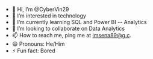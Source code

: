 - 👋 Hi, I’m @CyberVin29
- 👀 I’m interested in technology
- 🌱 I’m currently learning SQL and Power BI -- Analytics
- 💞️ I’m looking to collaborate on Data Analytics
- 📫 How to reach me, ping me at imsena89@g.c.
- 😄 Pronouns: He/Him
- ⚡ Fun fact: Bored

<!---
CyberVin29/CyberVin29 is a ✨ special ✨ repository because its `README.md` (this file) appears on your GitHub profile.
You can click the Preview link to take a look at your changes.
--->
